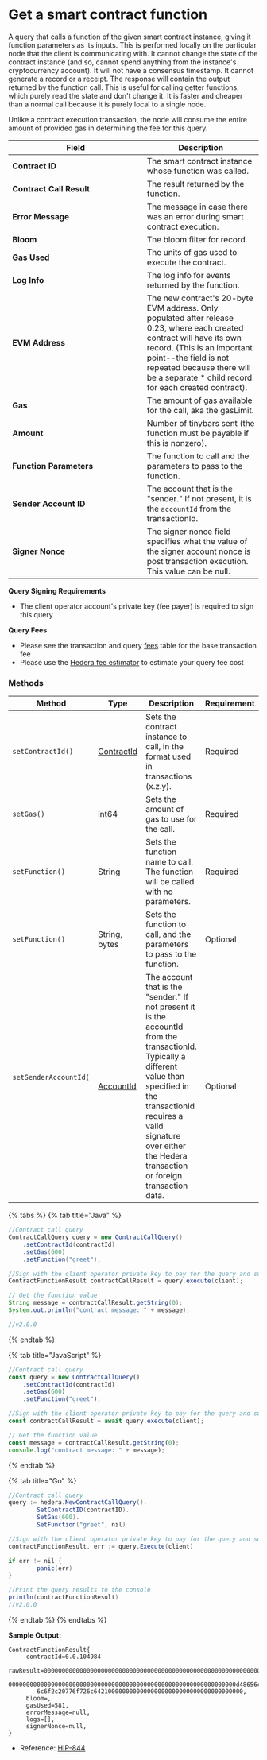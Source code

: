 # Get a smart contract function

A query that calls a function of the given smart contract instance, giving it function parameters as its inputs. This is performed locally on the particular node that the client is communicating with. It cannot change the state of the contract instance (and so, cannot spend anything from the instance's cryptocurrency account). It will not have a consensus timestamp. It cannot generate a record or a receipt. The response will contain the output returned by the function call. This is useful for calling getter functions, which purely read the state and don't change it. It is faster and cheaper than a normal call because it is purely local to a single node.

Unlike a contract execution transaction, the node will consume the entire amount of provided gas in determining the fee for this query.

<table><thead><tr><th width="255">Field</th><th>Description</th></tr></thead><tbody><tr><td><strong>Contract ID</strong></td><td>The smart contract instance whose function was called.</td></tr><tr><td><strong>Contract Call Result</strong></td><td>The result returned by the function.</td></tr><tr><td><strong>Error Message</strong></td><td>The message in case there was an error during smart contract execution.</td></tr><tr><td><strong>Bloom</strong></td><td>The bloom filter for record.</td></tr><tr><td><strong>Gas Used</strong></td><td>The units of gas used to execute the contract.</td></tr><tr><td><strong>Log Info</strong></td><td>The log info for events returned by the function.</td></tr><tr><td><strong>EVM Address</strong></td><td>The new contract's 20-byte EVM address. Only populated after release 0.23, where each created contract will have its own record. (This is an important point--the field is not repeated because there will be a separate * child record for each created contract).</td></tr><tr><td><strong>Gas</strong></td><td>The amount of gas available for the call, aka the gasLimit.</td></tr><tr><td><strong>Amount</strong></td><td>Number of tinybars sent (the function must be payable if this is nonzero).</td></tr><tr><td><strong>Function Parameters</strong></td><td>The function to call and the parameters to pass to the function.</td></tr><tr><td><strong>Sender Account ID</strong></td><td>The account that is the "sender." If not present, it is the <code>accountId</code> from the transactionId.</td></tr><tr><td><strong>Signer Nonce</strong></td><td>The signer nonce field specifies what the value of the signer account nonce is post transaction execution. This value can be null.</td></tr></tbody></table>

**Query Signing Requirements**

* The client operator account's private key (fee payer) is required to sign this query

**Query Fees**

* Please see the transaction and query [fees](../../../networks/mainnet/fees/#transaction-and-query-fees) table for the base transaction fee
* Please use the [Hedera fee estimator](https://hedera.com/fees) to estimate your query fee cost

### Methods

<table><thead><tr><th width="270">Method</th><th width="138">Type</th><th width="212">Description</th><th>Requirement</th></tr></thead><tbody><tr><td><code>setContractId()</code></td><td><a href="../specialized-types.md#contractid">ContractId</a></td><td>Sets the contract instance to call, in the format used in transactions (x.z.y).</td><td>Required</td></tr><tr><td><code>setGas()</code></td><td>int64</td><td>Sets the amount of gas to use for the call.</td><td>Required</td></tr><tr><td><code>setFunction()</code></td><td>String</td><td>Sets the function name to call. The function will be called with no parameters.</td><td>Required</td></tr><tr><td><code>setFunction()</code></td><td>String,<br>bytes</td><td>Sets the function to call, and the parameters to pass to the function.</td><td>Optional</td></tr><tr><td><p><code>setSenderAccountId(</code></p><p><br></p></td><td><a href="../specialized-types.md#accountid">AccountId</a></td><td>The account that is the "sender." If not present it is the accountId from the transactionId. Typically a different value than specified in the transactionId requires a valid signature over either the Hedera transaction or foreign transaction data.</td><td>Optional</td></tr></tbody></table>

{% tabs %}
{% tab title="Java" %}
```java
//Contract call query
ContractCallQuery query = new ContractCallQuery()
    .setContractId(contractId)
    .setGas(600)
    .setFunction("greet"); 

//Sign with the client operator private key to pay for the query and submit the query to a Hedera network
ContractFunctionResult contractCallResult = query.execute(client);

// Get the function value
String message = contractCallResult.getString(0);
System.out.println("contract message: " + message);

//v2.0.0
```
{% endtab %}

{% tab title="JavaScript" %}
```javascript
//Contract call query
const query = new ContractCallQuery()
    .setContractId(contractId)
    .setGas(600)
    .setFunction("greet");

//Sign with the client operator private key to pay for the query and submit the query to a Hedera network
const contractCallResult = await query.execute(client);

// Get the function value
const message = contractCallResult.getString(0);
console.log("contract message: " + message);
```
{% endtab %}

{% tab title="Go" %}
```java
//Contract call query
query := hedera.NewContractCallQuery().
		SetContractID(contractID).
		SetGas(600).
		SetFunction("greet", nil)

//Sign with the client operator private key to pay for the query and submit the query to a Hedera network
contractFunctionResult, err := query.Execute(client)

if err != nil {
		panic(err)
}

//Print the query results to the console
println(contractFunctionResult)
//v2.0.0
```
{% endtab %}
{% endtabs %}

**Sample Output:**

```
ContractFunctionResult{
     contractId=0.0.104984
     rawResult=000000000000000000000000000000000000000000000000000000000000002
        0000000000000000000000000000000000000000000000000000000000000000d48656c
        6c6f2c20776f726c642100000000000000000000000000000000000000, 
     bloom=, 
     gasUsed=581, 
     errorMessage=null, 
     logs=[],
     signerNonce=null,
}
```

* Reference: [HIP-844](https://hips.hedera.com/hip/hip-844)
